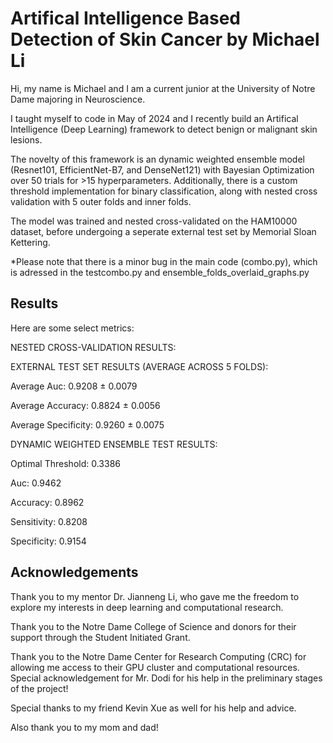 
# Artifical Intelligence Based Detection of Skin Cancer by Michael Li

Hi, my name is Michael and I am a current junior at the University of Notre Dame majoring in Neuroscience.

I taught myself to code in May of 2024 and I recently build an Artifical Intelligence (Deep Learning) framework to detect benign or malignant skin lesions.

The novelty of this framework is an dynamic weighted ensemble model (Resnet101, EfficientNet-B7, and DenseNet121) with Bayesian Optimization over 50 trials for >15 hyperparameters. Additionally, there is a custom threshold implementation for binary classification, along with nested cross validation with 5 outer folds and inner folds.

The model was trained and nested cross-validated on the HAM10000 dataset, before undergoing a seperate external test set by Memorial Sloan Kettering.

*Please note that there is a minor bug in the main code (combo.py), which is adressed in the testcombo.py and ensemble_folds_overlaid_graphs.py


## Results
Here are some select metrics:

NESTED CROSS-VALIDATION RESULTS:

EXTERNAL TEST SET RESULTS (AVERAGE ACROSS 5 FOLDS):

Average Auc: 0.9208 ± 0.0079

Average Accuracy: 0.8824 ± 0.0056

Average Specificity: 0.9260 ± 0.0075


DYNAMIC WEIGHTED ENSEMBLE TEST RESULTS:

Optimal Threshold: 0.3386

Auc: 0.9462

Accuracy: 0.8962

Sensitivity: 0.8208

Specificity: 0.9154


## Acknowledgements

Thank you to my mentor Dr. Jianneng Li, who gave me the freedom to explore my interests in deep learning and computational research.

Thank you to the Notre Dame College of Science and donors for their support through the Student Initiated Grant.

Thank you to the Notre Dame Center for Research Computing (CRC) for allowing me access to their GPU cluster and computational resources. Special acknowledgement for Mr. Dodi for his help in the preliminary stages of the project!

Special thanks to my friend Kevin Xue as well for his help and advice.

Also thank you to my mom and dad!
